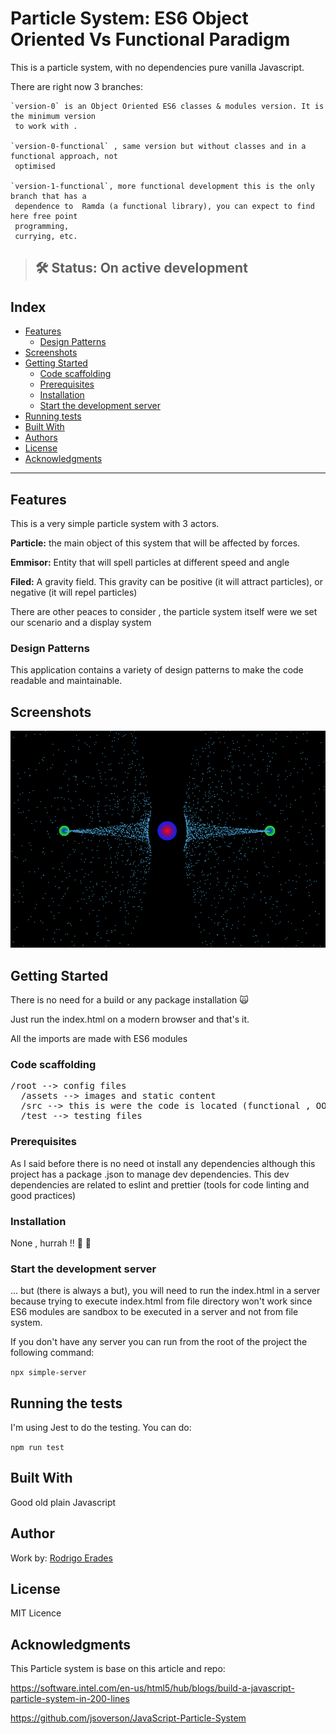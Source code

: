 # Particle System:  ES6 Object Oriented Vs Functional Paradigm

This is a particle system, with no dependencies pure vanilla Javascript.

There are right now 3 branches:

    `version-0` is an Object Oriented ES6 classes & modules version. It is the minimum version 
     to work with .
    
    `version-0-functional` , same version but without classes and in a functional approach, not 
     optimised
    
    `version-1-functional`, more functional development this is the only branch that has a 
     dependence to  Ramda (a functional library), you can expect to find here free point 
     programming,
     currying, etc.  

> ## 🛠 Status: On active development

<!-- 
[![Build Status](https://travis-ci.org/Polymer/polymer-starter-kit.svg?branch=master)]
(https://travis-ci.org/Polymer/polymer-starter-kit)
-->

## Index
* [Features](#features)
  * [Design Patterns](#patterns)
* [Screenshots](#Screenshots)
* [Getting Started](#Getting-Started)
  * [Code scaffolding](#code-scaffolding)
  * [Prerequisites](#Prerequisites)
  * [Installation](#installation)
  * [Start the development server](#start-server)
* [Running tests](#Running-the-tests)
* [Built With](#Built-With)
* [Authors](#Authors)
* [License](#License)
* [Acknowledgments](#Acknowledgments)

<hr>


## <a name="features">Features</a>
This is a very simple particle system with 3 actors.

**Particle:** the main object of this system that will be affected by forces.

**Emmisor:** Entity that will spell particles at different speed and angle

**Filed:** A gravity field. This gravity can be positive (it will attract particles), or negative
 (it will repel particles)
 
There are other peaces to consider , the particle system itself were we set our scenario and a 
display system 

### <a name="patterns">Design Patterns</a>
This application contains a variety of design patterns to make the code readable and maintainable.

## <a name="Screenshots">Screenshots</a>
![Alt text](/assets/screen01.png?raw=true "Particle System")

## <a name="Getting-Started">Getting Started</a>
There is no need for a build or any package installation :scream_cat:

Just run the index.html on a modern browser and that's it.

All the imports are made with ES6 modules


### <a name="code-scaffolding">Code scaffolding</a>
<pre>
/root --> config files
  /assets --> images and static content
  /src --> this is were the code is located (functional , OO and Ramda library)
  /test --> testing files
</pre>

### <a name="Prerequisites">Prerequisites</a>
As I said before there is no need ot install any dependencies although this project has a package
.json to manage dev dependencies. This dev dependencies are related to eslint and prettier (tools
 for code linting and good practices)  

### <a name="installation">Installation</a>
None , hurrah !! :metal: :metal:


### <a name="start-server">Start the development server</a>

... but (there is always a but), you will need to run the index.html in a server because trying 
to execute index.html from file directory won't work since ES6 modules are sandbox to be executed
 in a server and not from file system.
 
 If you don't have any server you can run from the root of the project the following command:
 
 `npx simple-server`

## <a name="Running-the-tests">Running the tests</a>
I'm using Jest to do the testing. You can do:

`npm run test`

## <a name="Built-With">Built With</a>
Good old plain Javascript  

## <a name="Authors">Author</a>
Work by:
<a href="mailto:rerades@siete3.com">Rodrigo Erades</a>

## <a name="License">License</a>
MIT Licence

## <a name="Acknowledgments">Acknowledgments</a>
This Particle system is base on this article and repo:

https://software.intel.com/en-us/html5/hub/blogs/build-a-javascript-particle-system-in-200-lines

https://github.com/jsoverson/JavaScript-Particle-System
